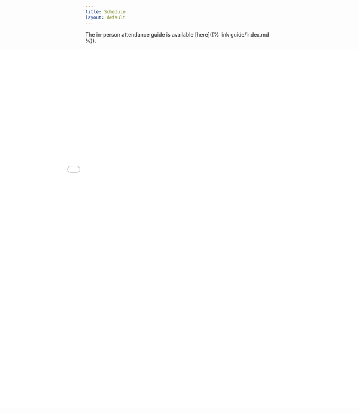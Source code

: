```yaml
---
title: Schedule
layout: default
---
```


The in-person attendance guide is available [here]({% link guide/index.md %}).

<embed src="at_a_glance.html" style="width: 100vw; height: 100vw; position: relative; left: 50%; right: 50%; margin-left: -50vw; margin-right: -50vw;" />
